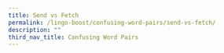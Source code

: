 ```yaml
---
title: Send vs Fetch
permalink: /lingo-boost/confusing-word-pairs/send-vs-fetch/
description: ""
third_nav_title: Confusing Word Pairs
---
```

